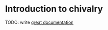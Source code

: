 # Introduction to chivalry

TODO: write [great documentation](http://jacobian.org/writing/great-documentation/what-to-write/)
